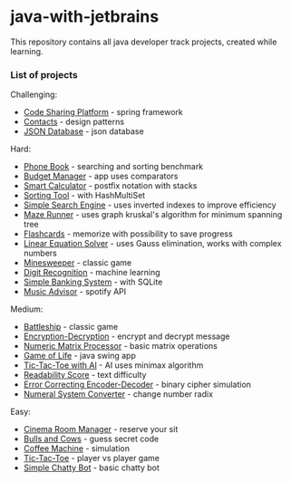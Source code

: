 # java-with-jetbrains

This repository contains all java developer track projects, created while learning.

### List of projects

Challenging:
- [Code Sharing Platform] - spring framework
- [Contacts] - design patterns
- [JSON Database] - json database

Hard:
- [Phone Book] - searching and sorting benchmark
- [Budget Manager] - app uses comparators
- [Smart Calculator] - postfix notation with stacks
- [Sorting Tool] - with HashMultiSet
- [Simple Search Engine] - uses inverted indexes to improve efficiency
- [Maze Runner] - uses graph kruskal's algorithm for minimum spanning tree
- [Flashcards] - memorize with possibility to save progress
- [Linear Equation Solver] - uses Gauss elimination, works with complex numbers
- [Minesweeper] - classic game
- [Digit Recognition] - machine learning
- [Simple Banking System] - with SQLite
- [Music Advisor] - spotify API

Medium:
- [Battleship] - classic game
- [Encryption-Decryption] - encrypt and decrypt message
- [Numeric Matrix Processor] - basic matrix operations
- [Game of Life] - java swing app
- [Tic-Tac-Toe with AI] - AI uses minimax algorithm
- [Readability Score] - text difficulty
- [Error Correcting Encoder-Decoder] - binary cipher simulation
- [Numeral System Converter] - change number radix

Easy:
  - [Cinema Room Manager] - reserve your sit
  - [Bulls and Cows] - guess secret code
  - [Coffee Machine] - simulation
  - [Tic-Tac-Toe] - player vs player game
  - [Simple Chatty Bot] - basic chatty bot



   [Cinema Room Manager]: <easy/cinema>
   [Bulls and Cows]: <easy/bullscows>
   [Coffee Machine]: <easy/machine>
   [Tic-Tac-Toe]: <easy/tictactoe>
   [Simple Chatty Bot]: <easy/bot>
   
   [Battleship]: <medium/battleship>
   [Encryption-Decryption]: <medium/encryptdecrypt>
   [Numeric Matrix Processor]: <medium/processor>
   [Game of Life]: <medium/life>
   [Tic-Tac-Toe with AI]: <medium/tictactoeai>
   [Readability Score]: <medium/readability>
   [Error Correcting Encoder-Decoder]: <medium/correcter>
   [Numeral System Converter]: <medium/converter>
   
   [Phone Book]: <hard/phonebook>
   [Budget Manager]: <hard/budget>
   [Smart Calculator]: <hard/calculator>
   [Sorting Tool]: <hard/sorting>
   [Simple Search Engine]: <hard/search>
   [Maze Runner]: <hard/maze>
   [Flashcards]: <hard/flashcards>
   [Linear Equation Solver]: <hard/solver>
   [Minesweeper]: <hard/minesweeper>
   [Digit Recognition]: <hard/recognition>
   [Simple Banking System]: <hard/banking>
   [Music Advisor]: <hard/advisor>

   [Code Sharing Platform]: <challenging/platform>
   [Contacts]: <challenging/contacts>
   [JSON Database]: <challenging/jsondatabase>
